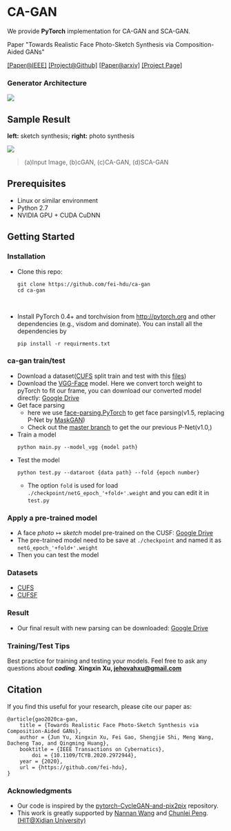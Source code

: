 # CA-GAN

We provide **PyTorch** implementation for CA-GAN and SCA-GAN.

Paper "Towards Realistic Face Photo-Sketch Synthesis via Composition-Aided GANs"

[[Paper@IEEE]](https://ieeexplore.ieee.org/document/9025751)  [[Project@Github]](https://github.com/fei-hdu/ca-gan/)  [[Paper@arxiv\]](https://arxiv.org/abs/1712.00899)  [[Project Page]](https://fei-hdu.github.io/ca-gan/) 

### Generator Architecture

![](imgs/architecture1.png)

## Sample Result

**left:** sketch synthesis; **right:** photo synthesis

![](imgs/result1.png)
> (a)Input Image, (b)cGAN, (c)CA-GAN, (d)SCA-GAN

## Prerequisites

- Linux or similar environment
- Python 2.7
- NVIDIA GPU + CUDA CuDNN

## Getting Started

### Installation
- Clone this repo:
    ```shell script
    git clone https://github.com/fei-hdu/ca-gan
    cd ca-gan
    ```

    ​

- Install PyTorch 0.4+ and torchvision from http://pytorch.org and other dependencies (e.g., visdom and dominate). You can install all the dependencies by

    ```shell script
    pip install -r requirments.txt
    ```

### ca-gan train/test
- Download a dataset([CUFS](http://mmlab.ie.cuhk.edu.hk/archive/facesketch.html) split train and test with this [files]())
- Download the [VGG-Face](http://www.robots.ox.ac.uk/~vgg/software/vgg_face/) model. Here we convert torch weight to pyTorch to fit our frame, you can download our converted model directly: [Google Drive](https://drive.google.com/open?id=1V2dfOLXSgAS9V8PvhTeQAP6KGI40aff_)
- Get face parsing
    - here we use [face-parsing.PyTorch](https://github.com/jehovahxu/face-parsing.PyTorch) to get face parsing(v1.5, replacing P-Net by [MaskGAN](https://github.com/switchablenorms/CelebAMask-HQ))
    - Check out the [master branch](https://github.com/fei-hdu/ca-gan) to get the our previous P-Net(v1.0,)
- Train a model
    ```shell script
    python main.py --model_vgg {model path}
    ```
- Test the model
    ```shell script
    python test.py --dataroot {data path} --fold {epoch number}
    ```
    - The option `fold` is used for load `./checkpoint/netG_epoch_'+fold+'.weight` and you can edit it in `test.py` 

### Apply a pre-trained model
- A face $photo \mapsto sketch$  model  pre-trained on the CUSF: [Google Drive](https://drive.google.com/open?id=1h1vp3FICk6gIIHn2kNaBFQZWe4pQcF75)
- The pre-trained model need to be save at `./checkpoint` and named it as `netG_epoch_'+fold+'.weight`
- Then you can test the model

### Datasets
- [CUFS](http://mmlab.ie.cuhk.edu.hk/archive/facesketch.html)
- [CUFSF](http://mmlab.ie.cuhk.edu.hk/archive/cufsf/)

### Result
- Our final result with new parsing can be downloaded: [Google Drive](https://drive.google.com/open?id=1cie6l-IuxSm-ste2bIi6L7Y_leWNpotB)


### Training/Test Tips
Best practice for training and testing your models.
Feel free to ask any questions about ***coding***. **Xingxin Xu, [jehovahxu@gmail.com](jehovahxu@gmail.com)**

## Citation
If you find this useful for your research, please cite our paper as:
```
@article{gao2020ca-gan,
	title = {Towards Realistic Face Photo-Sketch Synthesis via Composition-Aided GANs},
	author = {Jun Yu, Xingxin Xu, Fei Gao, Shengjie Shi, Meng Wang, Dacheng Tao, and Qingming Huang},
	booktitle = {IEEE Transactions on Cybernatics},
        doi = {10.1109/TCYB.2020.2972944},
	year = {2020},
	url = {https://github.com/fei-hdu},
}
```

### Acknowledgments
- Our code is inspired by the [pytorch-CycleGAN-and-pix2pix](https://github.com/junyanz/pytorch-CycleGAN-and-pix2pix) repository.
- This work is greatly supported by [Nannan Wang](http://www.ihitworld.com/) and [Chunlei Peng](http://chunleipeng.com/). [ (HIT@Xidian University)](http://www.ihitworld.com/)


